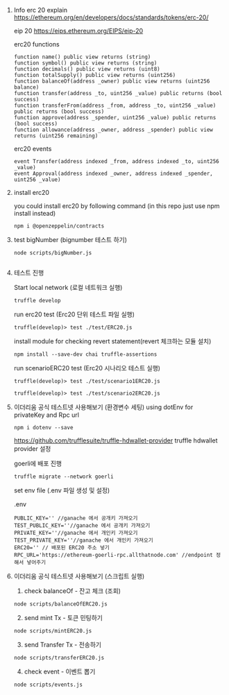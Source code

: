 1. Info
    erc 20 explain
    https://ethereum.org/en/developers/docs/standards/tokens/erc-20/

    eip 20
    https://eips.ethereum.org/EIPS/eip-20

    erc20 functions
    ```
    function name() public view returns (string)
    function symbol() public view returns (string)
    function decimals() public view returns (uint8)
    function totalSupply() public view returns (uint256)
    function balanceOf(address _owner) public view returns (uint256 balance)
    function transfer(address _to, uint256 _value) public returns (bool success)
    function transferFrom(address _from, address _to, uint256 _value) public returns (bool success)
    function approve(address _spender, uint256 _value) public returns (bool success)
    function allowance(address _owner, address _spender) public view returns (uint256 remaining)

    ```

    erc20 events
    ```
    event Transfer(address indexed _from, address indexed _to, uint256 _value)
    event Approval(address indexed _owner, address indexed _spender, uint256 _value)
    ```

2. install erc20

    you could install erc20 by following command (in this repo just use npm install instead)
    ```
    npm i @openzeppelin/contracts
    ```    

3. test bigNumber (bignumber 테스트 하기)

    ```
    node scripts/bigNumber.js 
    ```

    ```
4. 테스트 진행

    Start local network (로컬 네트워크 실행)
    ```
    truffle develop
    ```
    run erc20 test (Erc20 단위 테스트 파일 실행)
    ```
    truffle(develop)> test ./test/ERC20.js
    ```

    install module for checking revert statement(revert 체크하는 모듈 설치)
    ```
    npm install --save-dev chai truffle-assertions
    ```

    run scenarioERC20 test (Erc20 시나리오 테스트 실행)
    ```
    truffle(develop)> test ./test/scenario1ERC20.js
    ```
    ```
    truffle(develop)> test ./test/scenario2ERC20.js
    ```
5. 이더리움 공식 테스트넷 사용해보기 (환경변수 세팅)
    using dotEnv for privateKey and Rpc url
    ```
    npm i dotenv --save
    ```

    https://github.com/trufflesuite/truffle-hdwallet-provider
    truffle hdwallet provider 설정

    goerli에 배포 진행
    ```
    truffle migrate --network goerli
    ```

    set env file (.env 파일 생성 및 설정)

    .env
    ```
    PUBLIC_KEY='' //ganache 에서 공개키 가져오기
    TEST_PUBLIC_KEY=''//ganache 에서 공개키 가져오기
    PRIVATE_KEY=''//ganache 에서 개인키 가져오기
    TEST_PRIVATE_KEY=''//ganache 에서 개인키 가져오기
    ERC20='' // 배포된 ERC20 주소 넣기
    RPC_URL='https://ethereum-goerli-rpc.allthatnode.com' //endpoint 정해서 넣어주기
    ```
6. 이더리움 공식 테스트넷 사용해보기 (스크립트 실행)

    1. check balanceOf - 잔고 체크 (조회)
    ```
    node scripts/balanceOfERC20.js
    ```

    2. send mint Tx - 토큰 민팅하기
    ```
    node scripts/mintERC20.js
    ```

    3. send Transfer Tx - 전송하기
    ```
    node scripts/transferERC20.js 
    ```

    4. check event - 이벤트 뽑기
    ```
    node scripts/events.js
    ```
